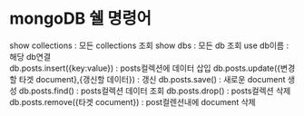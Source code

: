 # mongoDB 쉘 명령어   
show collections : 모든 collections 조회
show dbs : 모든 db 조회
use db이름 : 해당 db연결   
db.posts.insert({key:value}) : posts컬렉션에 데이터 삽입
db.posts.update({변경할 타겟 document},{갱신할 데이터}) : 갱신
db.posts.save() : 새로운 document 생성
db.posts.find() : posts컬렉션 데이터 조회
db.posts.drop() : posts컬렉션 삭제
db.posts.remove({타겟 cocument}) : post컬렌션내에 document 삭제
 
